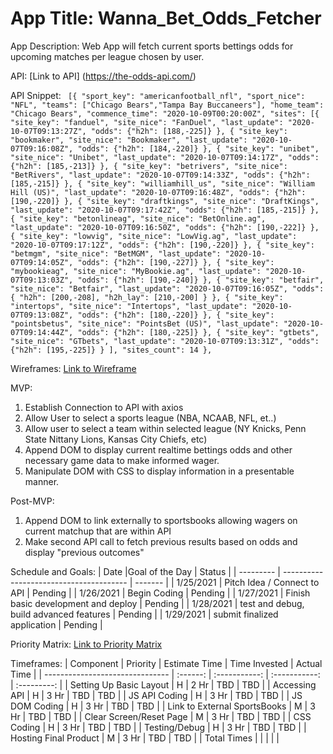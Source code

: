 # App Title: Wanna_Bet_Odds_Fetcher


App Description: Web App will fetch current sports bettings odds for upcoming matches per league chosen by user.

API: [Link to API] (https://the-odds-api.com/)

API Snippet: ``` [{
    "sport_key": "americanfootball_nfl",
    "sport_nice": "NFL",
    "teams": ["Chicago Bears","Tampa Bay Buccaneers"],
    "home_team": "Chicago Bears",
    "commence_time": "2020-10-09T00:20:00Z",
    "sites": [{
            "site_key": "fanduel",
            "site_nice": "FanDuel",
            "last_update": "2020-10-07T09:13:27Z",
            "odds": {"h2h": [188,-225]}
        },
        {
            "site_key": "bookmaker",
            "site_nice": "Bookmaker",
            "last_update": "2020-10-07T09:16:08Z",
            "odds": {"h2h": [184,-220]}
        },
        {
            "site_key": "unibet",
            "site_nice": "Unibet",
            "last_update": "2020-10-07T09:14:17Z",
            "odds": {"h2h": [185,-213]}
        },
        {
            "site_key": "betrivers",
            "site_nice": "BetRivers",
            "last_update": "2020-10-07T09:14:33Z",
            "odds": {"h2h": [185,-215]}
        },
        {
            "site_key": "williamhill_us",
            "site_nice": "William Hill (US)",
            "last_update": "2020-10-07T09:16:48Z",
            "odds": {"h2h": [190,-220]}
        },
        {
            "site_key": "draftkings",
            "site_nice": "DraftKings",
            "last_update": "2020-10-07T09:17:42Z",
            "odds": {"h2h": [185,-215]}
        },
        {
            "site_key": "betonlineag",
            "site_nice": "BetOnline.ag",
            "last_update": "2020-10-07T09:16:50Z",
            "odds": {"h2h": [190,-222]}
        },
        {
            "site_key": "lowvig",
            "site_nice": "LowVig.ag",
            "last_update": "2020-10-07T09:17:12Z",
            "odds": {"h2h": [190,-220]}
        },
        {
            "site_key": "betmgm",
            "site_nice": "BetMGM",
            "last_update": "2020-10-07T09:14:05Z",
            "odds": {"h2h": [190,-227]}
        },
        {
            "site_key": "mybookieag",
            "site_nice": "MyBookie.ag",
            "last_update": "2020-10-07T09:13:03Z",
            "odds": {"h2h": [190,-240]}
        },
        {
            "site_key": "betfair",
            "site_nice": "Betfair",
            "last_update": "2020-10-07T09:16:05Z",
            "odds": {
                "h2h": [200,-208],
                "h2h_lay": [210,-200]
            }
        },
        {
            "site_key": "intertops",
            "site_nice": "Intertops",
            "last_update": "2020-10-07T09:13:08Z",
            "odds": {"h2h": [180,-220]}
        },
        {
            "site_key": "pointsbetus",
            "site_nice": "PointsBet (US)",
            "last_update": "2020-10-07T09:14:44Z",
            "odds": {"h2h": [180,-225]}
        },
        {
            "site_key": "gtbets",
            "site_nice": "GTbets",
            "last_update": "2020-10-07T09:13:31Z",
            "odds": {"h2h": [195,-225]}
        }
    ],
    "sites_count": 14
},```

Wireframes: [Link to Wireframe](https://wireframe.cc/SXndMc)


MVP: 
1. Establish Connection to API with axios
2. Allow User to select a sports league (NBA, NCAAB, NFL, et..)
3. Allow user to select a team within selected league (NY Knicks, Penn State Nittany Lions, Kansas City Chiefs, etc)
4. Append DOM to display current realtime bettings odds and other necessary game data to make informed wager.
5. Manipulate DOM with CSS to display information in a presentable manner.



Post-MVP: 
1. Append DOM to link externally to sportsbooks allowing wagers on current matchup that are within API
2. Make second API call to fetch previous results based on odds and display "previous outcomes"


Schedule and Goals: 
| Date      |Goal of the Day                          | Status  |
| --------- | --------------------------------------- | ------- |
| 1/25/2021 | Pitch Idea / Connect to API             | Pending |
| 1/26/2021 | Begin Coding                            | Pending |
| 1/27/2021 | Finish basic development and deploy     | Pending |
| 1/28/2021 | test and debug, build advanced features | Pending |
| 1/29/2021 | submit finalized application            | Pending |


Priority Matrix: [Link to Priority Matrix](https://drive.google.com/file/d/1aHLY0D2mn84Lf4sIha2IFY4x1S0DP90Z/view?usp=sharing)


Timeframes: 
| Component                       | Priority | Estimate Time | Time Invested | Actual Time |
| ------------------------------- | :------: | :-----------: | :-----------: | :---------: |
| Setting Up Basic Layout         | H        | 2 Hr          | TBD           | TBD         |
| Accessing API                   | H        | 3 Hr          | TBD           | TBD         |
| JS API Coding                   | H        | 3 Hr          | TBD           | TBD         |
| JS DOM Coding                   | H        | 3 Hr          | TBD           | TBD         |
| Link to External SportsBooks    | M        | 3 Hr          | TBD           | TBD         |
| Clear Screen/Reset Page         | M        | 3 Hr          | TBD           | TBD         |
| CSS Coding                      | H        | 3 Hr          | TBD           | TBD         |
| Testing/Debug                   | H        | 3 Hr          | TBD           | TBD         |
| Hosting Final Product           | M        | 3 Hr          | TBD           | TBD         |
| Total Times                     |          |               |               |             |

